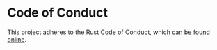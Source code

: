 # Code of Conduct

This project adheres to the Rust Code of Conduct, which [can be found online](https://www.rust-lang.org/conduct.html).